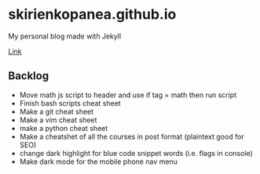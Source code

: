# skirienkopanea.github.io
My personal blog made with Jekyll

[Link](https://skirienkopanea.github.io/)

## Backlog
* Move math js script to header and use if tag = math then run script
* Finish bash scripts cheat sheet
* Make a git cheat sheet
* Make a vim cheat sheet
* make a python cheat sheet
* Make a cheatshet of all the courses in post format (plaintext good for SEO)
* change dark highlight for blue code snippet words (i.e. flags in console)
* Make dark mode for the mobile phone nav menu
